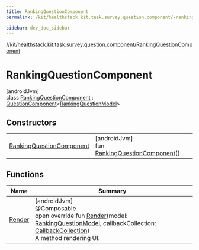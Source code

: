 ```yaml
---
title: RankingQuestionComponent
permalink: /kit/healthstack.kit.task.survey.question.component/-ranking-question-component/index.html

sidebar: dev_doc_sidebar
---
```

//[kit](../../../kit.html)/[healthstack.kit.task.survey.question.component](../index.html)/[RankingQuestionComponent](index.html)



# RankingQuestionComponent



[androidJvm]\
class [RankingQuestionComponent](index.html) : [QuestionComponent](../-question-component/index.html)&lt;[RankingQuestionModel](../../healthstack.kit.task.survey.question.model/-ranking-question-model/index.html)&gt;



## Constructors


| | |
|---|---|
| [RankingQuestionComponent](-ranking-question-component.html) | [androidJvm]<br>fun [RankingQuestionComponent](-ranking-question-component.html)() |


## Functions


| Name | Summary |
|---|---|
| [Render](-render.html) | [androidJvm]<br>@Composable<br>open override fun [Render](-render.html)(model: [RankingQuestionModel](../../healthstack.kit.task.survey.question.model/-ranking-question-model/index.html), callbackCollection: [CallbackCollection](../../healthstack.kit.task.base/-callback-collection/index.html))<br>A method rendering UI. |

